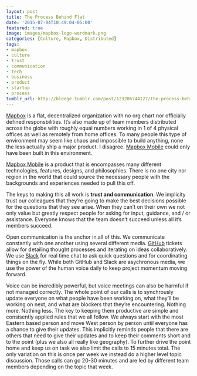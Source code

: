 ```yaml
---
layout: post
title: The Process Behind Flat
date: '2015-07-04T10:49:04-05:00'
featured: true
image: images/mapbox-logo-wordmark.png
categories: [Culture, Mapbox, Distributed]
tags:
- mapbox
- culture
- trust
- communication
- tech
- business
- product
- startup
- process
tumblr_url: http://bleege.tumblr.com/post/123206744127/the-process-behind-flat
---
```

<!--excerpt.start-->
[Mapbox](https://www.mapbox.com) is a flat, decentralized organization with no org chart nor officially defined responsbilities.  It’s also made up of team members distributed across the globe with roughly equal numbers working in 1 of 4 physical offices as well as remotely from home offices.  To many people this type of environment may seem like chaos and impossible to build anything, none the less actually ship a major product.  I disagree.  [Mapbox Mobile](https://www.mapbox.com/mobile/) could only have been built in this environment.
<!--excerpt.end-->

[Mapbox Mobile](https://www.mapbox.com/mobile/) is a product that is encompasses many different technologies, features, designs, and philosophies.  There is no one city nor region in the world that could source the necessary people with the backgrounds and experiences needed to pull this off.

The keys to making this all work is **trust and communication**.  We implicity trust our colleagues that they’re going to make the best decisions possible for the questions that they see arise.  When they can’t on their own we not only value but greatly respect people for asking for input, guidance, and / or assistance.  Everyone knows that the team doesn’t succeed unless all it’s members succeed.

Open communication is the anchor in all of this.  We communicate constantly with one another using several different media.  [GitHub](https://github.com/mapbox/) tickets allow for detailing thought processes and iterating on ideas collaboratively.  We use [Slack](https://slack.com/) for real time chat to ask quick questions and for coordinating things on the fly.  While both GitHub and Slack are asychronous media, we use the power of the human voice daily to keep project momentum moving forward.

Voice can be incredibly powerful, but voice meetings can also be harmful if not managed correctly.  The whole point of our calls is to synchrously update everyone on what people have been working on, what they’ll be working on next, and what are blockers that they’re encountering.  Nothing more.  Nothing less.  The key to keeping them productive are simple and consisently applied rules that we all follow.  We always start with the most Eastern based person and move West person by person until everyone has a chance to give their updates.  This implicitly reminds people that there are others that need to give their updates and to keep their comments short and to the point (plus we also all really like geography).  To further drive the point home and keep us on task we also limit the calls to 15 minutes total.  The only variation on this is once per week we instead do a higher level topic discussion.  Those calls can go 20-30 minutes and are led by different team members depending on the topic that week.
